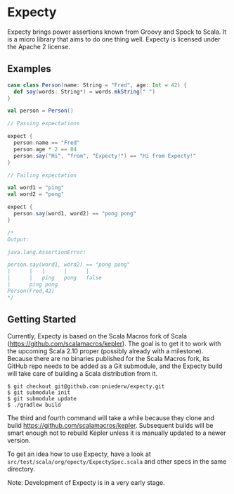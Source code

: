 # Expecty

Expecty brings power assertions known from Groovy and Spock to Scala. It is a micro library that aims to do one thing well. Expecty is licensed under the Apache 2 license.

## Examples

```scala
case class Person(name: String = "Fred", age: Int = 42) {
  def say(words: String*) = words.mkString(" ")
}

val person = Person()

// Passing expectations

expect {
  person.name == "Fred"
  person.age * 2 == 84
  person.say("Hi", "from", "Expecty!") == "Hi from Expecty!"
}

// Failing expectation

val word1 = "ping"
val word2 = "pong"

expect {
  person.say(word1, word2) == "pong pong"
}

/*
Output:

java.lang.AssertionError: 

person.say(word1, word2) == "pong pong"
|      |   |      |      |
|      |   ping   pong   false
|      ping pong
Person(Fred,42)
*/
```

## Getting Started

Currently, Expecty is based on the Scala Macros fork of Scala (https://github.com/scalamacros/kepler). The goal is to get it to work with the upcoming Scala 2.10 proper (possibly already with a milestone). Because there are no binaries published for the Scala Macros fork, its GitHub repo needs to be added as a Git submodule, and the Expecty build will take care of building a Scala distribution from it.

    $ git checkout git@github.com:pniederw/expecty.git
    $ git submodule init
    $ git submodule update
    $ ./gradlew build
    
The third and fourth command will take a while because they clone and build https://github.com/scalamacros/kepler. Subsequent builds will be smart enough not to rebuild Kepler unless it is manually updated to a newer version.

To get an idea how to use Expecty, have a look at `src/test/scala/org/epecty/ExpectySpec.scala` and other specs in the same directory.

Note: Development of Expecty is in a very early stage.

 